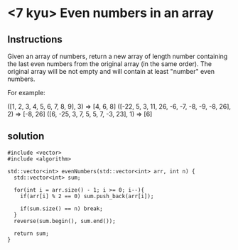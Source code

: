 # <7 kyu> Even numbers in an array

## Instructions

Given an array of numbers, return a new array of length number containing the last even numbers from the original array (in the same order). The original array will be not empty and will contain at least "number" even numbers.

For example:

([1, 2, 3, 4, 5, 6, 7, 8, 9], 3) => [4, 6, 8]
([-22, 5, 3, 11, 26, -6, -7, -8, -9, -8, 26], 2) => [-8, 26]
([6, -25, 3, 7, 5, 5, 7, -3, 23], 1) => [6]

## solution

```
#include <vector>
#include <algorithm>

std::vector<int> evenNumbers(std::vector<int> arr, int n) {
  std::vector<int> sum;
  
  for(int i = arr.size() - 1; i >= 0; i--){
    if(arr[i] % 2 == 0) sum.push_back(arr[i]);
    
    if(sum.size() == n) break;
  }
  reverse(sum.begin(), sum.end());
  
  return sum;
}
```
